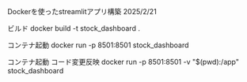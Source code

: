 Dockerを使ったstreamlitアプリ構築 2025/2/21

ビルド
docker build -t stock_dashboard .

コンテナ起動
docker run -p 8501:8501 stock_dashboard

コンテナ起動 コード変更反映
docker run -p 8501:8501 -v "$(pwd):/app" stock_dashboard